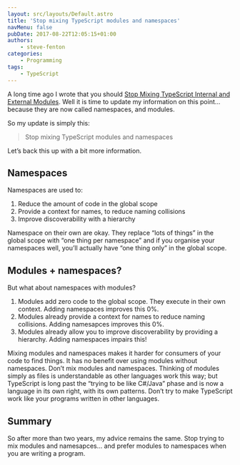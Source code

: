 ```yaml
---
layout: src/layouts/Default.astro
title: 'Stop mixing TypeScript modules and namespaces'
navMenu: false
pubDate: 2017-08-22T12:05:15+01:00
authors:
    - steve-fenton
categories:
    - Programming
tags:
    - TypeScript
---
```


A long time ago I wrote that you should [Stop Mixing TypeScript Internal and External Modules](/blog/2015/05/stop-mixing-typescript-internal-and-external-modules/). Well it is time to update my information on this point… because they are now called namespaces, and modules.

So my update is simply this:

> Stop mixing TypeScript modules and namespaces

Let’s back this up with a bit more information.

## Namespaces

Namespaces are used to:

1. Reduce the amount of code in the global scope
2. Provide a context for names, to reduce naming collisions
3. Improve discoverability with a hierarchy

Namespace on their own are okay. They replace “lots of things” in the global scope with “one thing per namespace” and if you organise your namespaces well, you’ll actually have “one thing only” in the global scope.

## Modules + namespaces?

But what about namespaces with modules?

1. Modules add zero code to the global scope. They execute in their own context. Adding namespaces improves this 0%.
2. Modules already provide a context for names to reduce naming collisions. Adding namesapces improves this 0%.
3. Modules already allow you to improve discoverability by providing a hierarchy. Adding namespaces impairs this!

Mixing modules and namespaces makes it harder for consumers of your code to find things. It has no benefit over using modules without namespaces. Don’t mix modules and namespaces. Thinking of modules simply as files is understandable as other languages work this way; but TypeScript is long past the “trying to be like C#/Java” phase and is now a language in its own right, with its own patterns. Don’t try to make TypeScript work like your programs written in other languages.

## Summary

So after more than two years, my advice remains the same. Stop trying to mix modules and namesapces… and prefer modules to namespaces when you are writing a program.